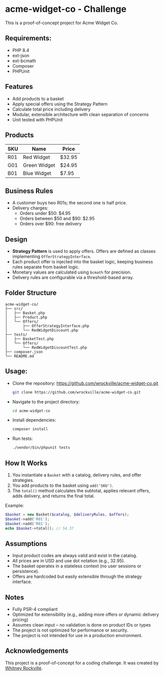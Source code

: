 # acme-widget-co - Challenge

This is a proof-of-concept project for Acme Widget Co.

## Requirements:

* PHP 8.4
* ext-json
* ext-bcmath
* Composer
* PHPUnit

## Features

- Add products to a basket
- Apply special offers using the Strategy Pattern
- Calculate total price including delivery
- Modular, extensible architecture with clean separation of concerns
- Unit tested with PHPUnit

## Products

| SKU  | Name         | Price  |
|------|--------------|--------|
| R01  | Red Widget   | $32.95 |
| G01  | Green Widget | $24.95 |
| B01  | Blue Widget  | $7.95  |

## Business Rules

- A customer buys two R01s; the second one is half price.
- Delivery charges:
    - Orders under \$50: \$4.95
    - Orders between \$50 and \$90: $2.95
    - Orders over $90: free delivery

## Design

- **Strategy Pattern** is used to apply offers. Offers are defined as classes implementing `OfferStrategyInterface`.
- Each product offer is injected into the basket logic, keeping business rules separate from basket logic.
- Monetary values are calculated using `bcmath` for precision.
- Delivery rules are configurable via a threshold-based array.

## Folder Structure

```
acme-widget-co/
├── src/
│   ├── Basket.php
│   ├── Product.php
│   └── Offers/
│       ├── OfferStrategyInterface.php
│       └── RedWidgetDiscount.php
├── tests/
│   ├── BasketTest.php
│   └── Offers/
│       └── RedWidgetDiscountTest.php
├── composer.json
└── README.md
```

## Usage:

* Clone the repository: https://github.com/wrockville/acme-widget-co.git
   ```bash
   git clone https://github.com/wrockville/acme-widget-co.git
   ```

* Navigate to the project directory: 
   ```bash
   cd acme-widget-co 
   ```

* Install dependencies:
   ```bash
   composer install
   ```

* Run tests:
   ```bash
   ./vendor/bin/phpunit tests
   ```

## How It Works

1. You instantiate a `Basket` with a catalog, delivery rules, and offer strategies.
2. You add products to the basket using `add('SKU')`.
3. The `total()` method calculates the subtotal, applies relevant offers, adds delivery, and returns the final total.

Example:
```php
$basket = new Basket($catalog, $deliveryRules, $offers);
$basket->add('R01');
$basket->add('R01');
echo $basket->total(); // 54.37
```

## Assumptions

- Input product codes are always valid and exist in the catalog.
- All prices are in USD and use dot notation (e.g., 32.95).
- The basket operates in a stateless context (no user sessions or persistence).
- Offers are hardcoded but easily extensible through the strategy interface.

## Notes

* Fully PSR-4 compliant
* Optimized for extensibility (e.g., adding more offers or dynamic delivery pricing)
* Assumes clean input – no validation is done on product IDs or types
* The project is not optimized for performance or security.
* The project is not intended for use in a production environment.

## Acknowledgements

This project is a proof-of-concept for a coding challenge. It was created by [Whitney Rockville](https://github.com/wrockville).